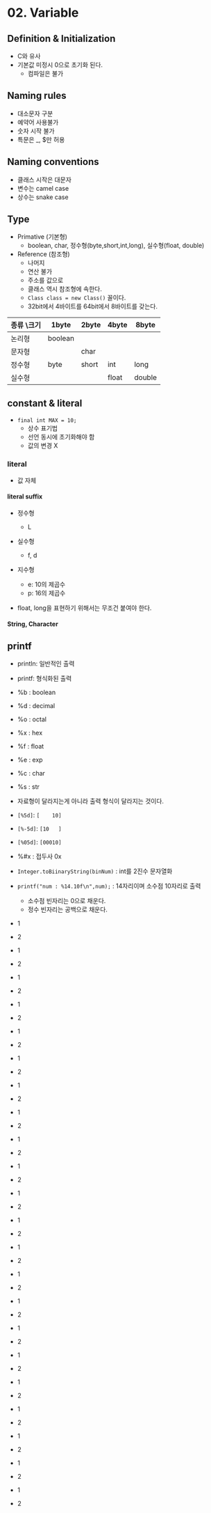# 02. Variable 

## Definition & Initialization 

- C와 유사
- 기본값 미정시 0으로 초기화 된다.
  - 컴파일은 불가


## Naming rules

- 대소문자 구분
- 예약어 사용불가
- 숫자 시작 불가
- 특문은 _, $만 허용


## Naming conventions

- 클래스 시작은 대문자
- 변수는 camel case
- 상수는 snake case


## Type


- Primative (기본형)
  - boolean, char, 정수형(byte,short,int,long), 실수형(float, double)
- Reference (참조형)
  - 나머지
  - 연산 불가
  - 주소를 값으로
  - 클래스 역시 참조형에 속한다.
  - `Class class = new Class()` 꼴이다.
  - 32bit에서 4바이트를 64bit에서 8바이트를 갖는다.



| 종류 \크기 | 1byte   | 2byte | 4byte | 8byte  |
|--------|---------|-------|-------|--------|
| 논리형    | boolean ||||
| 문자형    |         | char  |       |        |
| 정수형    | byte    | short | int   | long   |
| 실수형    |         |       | float | double |



## constant & literal

- `final int MAX = 10;`
  - 상수 표기법
  - 선언 동시에 초기화해야 함
  - 값의 변경 X


### literal

- 값 자체


#### literal suffix

- 정수형
  - L
- 실수형
  - f, d


- 지수형
  - e: 10의 제곱수
  - p: 16의 제곱수 
- float, long을 표현하기 위해서는 무조건 붙여야 한다.


#### String, Character




## printf

- println: 일반적인 출력
- printf: 형식화된 출력


- %b : boolean
- %d : decimal
- %o : octal
- %x : hex
- %f : float
- %e : exp
- %c : char
- %s : str


- 자료형이 달라지는게 아니라 출력 형식이 달라지는 것이다.

- `[%5d]`: `[    10]`
- `[%-5d]`: `[10   ]`
- `[%05d]`:  `[00010]`


- %#x : 접두사 0x

- `Integer.toBiinaryString(binNum)` : int를 2진수 문자열화

- `printf("num : %14.10f\n",num);` : 14자리이며 소수점 10자리로 출력
  - 소수점 빈자리는 0으로 채운다.
  - 정수 빈자리는 공백으로 채운다.



- 1
- 2
- 1
- 2
- 1
- 2
- 1
- 2
- 1
- 2
- 1
- 2
- 1
- 2
- 1
- 2
- 1
- 2
- 1
- 2
- 1
- 2
- 1
- 2
- 1
- 2
- 1
- 2
- 1
- 2
- 1
- 2
- 1
- 2
- 1
- 2
- 1
- 2
- 1
- 2
- 1
- 2
- 1
- 2